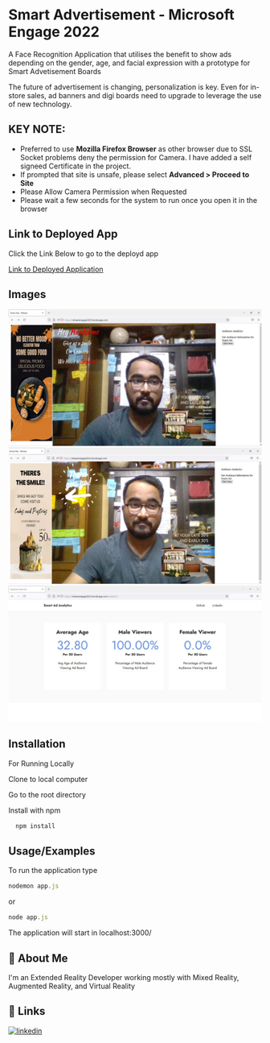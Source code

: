 
# Smart Advertisement - Microsoft Engage 2022

A Face Recognition Application that utilises the benefit to show 
ads depending on the gender, age, and facial expression with a 
prototype for Smart Advetisement Boards

The future of advertisement is changing, personalization is key. 
Even for in-store sales, ad banners and digi boards need to upgrade
to leverage the use of new technology.




## KEY NOTE:

- Preferred to use **Mozilla Firefox Browser** as other browser due to SSL Socket problems deny the permission for Camera. I have added a self signeed Certificate in the project.
- If prompted that site is unsafe, please select **Advanced > Proceed to Site**
- Please Allow Camera Permission when Requested
- Please wait a few seconds for the system to run once you open it in the browser
## Link to Deployed App

Click the Link Below to go to the deployd app

[Link to Deployed Application](https://rehaanengage2022.herokuapp.com/)
## Images

![neutral face boy](/assets/images/image1.jpg)
![happy face boy](/assets/images/image2.jpg)
![analytics](/assets/images/image3.jpg)
## Installation

For Running Locally

Clone to local computer

Go to the root directory

Install with npm

```bash
  npm install 
```


    
## Usage/Examples

To run the application type
```javascript
nodemon app.js
```
or
```javascript
node app.js
```
The application will start in localhost:3000/

## 🚀 About Me
I'm an Extended Reality Developer working mostly with Mixed Reality, Augmented Reality, and Virtual Reality



## 🔗 Links

[![linkedin](https://img.shields.io/badge/linkedin-0A66C2?style=for-the-badge&logo=linkedin&logoColor=white)](https://www.linkedin.com/in/rehaan-m-928a88137/)


